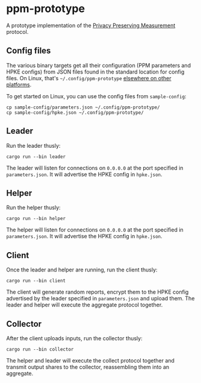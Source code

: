 # ppm-prototype

A prototype implementation of the [Privacy Preserving Measurement][ppm-doc]
protocol.

[ppm-doc]: https://github.com/abetterinternet/ppm-specification

## Config files

The various binary targets get all their configuration (PPM parameters and HPKE
configs) from JSON files found in the standard location for config files. On
Linux, that's `~/.config/ppm-prototype` [elsewhere on other platforms](https://docs.rs/directories/3.0.2/directories/index.html).

To get started on Linux, you can use the config files from `sample-config`:

    cp sample-config/parameters.json ~/.config/ppm-prototype/
    cp sample-config/hpke.json ~/.config/ppm-prototype/

## Leader

Run the leader thusly:

    cargo run --bin leader

The leader will listen for connections on `0.0.0.0` at the port specified in
`parameters.json`. It will advertise the HPKE config in `hpke.json`.

## Helper

Run the helper thusly:

    cargo run --bin helper

The helper will listen for connections on `0.0.0.0` at the port specified in
`parameters.json`. It will advertise the HPKE config in `hpke.json`.

## Client

Once the leader and helper are running, run the client thusly:

    cargo run --bin client

The client will generate random reports, encrypt them to the HPKE config
advertised by the leader specified in `parameters.json` and upload them. The
leader and helper will execute the aggregate protocol together.

## Collector

After the client uploads inputs, run the collector thusly:

    cargo run --bin collector

The helper and leader will execute the collect protocol together and transmit
output shares to the collector, reassembling them into an aggregate.
